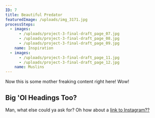 ```yaml
---
ID: 7
title: Beautiful Predator
featuredImage: /uploads/img_3171.jpg
processSteps:
  - images:
      - /uploads/project-3-final-draft_page_07.jpg
      - /uploads/project-3-final-draft_page_08.jpg
      - /uploads/project-3-final-draft_page_09.jpg
    name: Inspiration
  - images:
      - /uploads/project-3-final-draft_page_11.jpg
      - /uploads/project-3-final-draft_page_12.jpg
    name: Muslins
---
```

Now this is some mother freaking content right here! Wow!

## Big 'Ol Headings Too?

Man, what else could ya ask for? Oh how about a [link to Instagram??](https://instagram.com/franknoirot)

